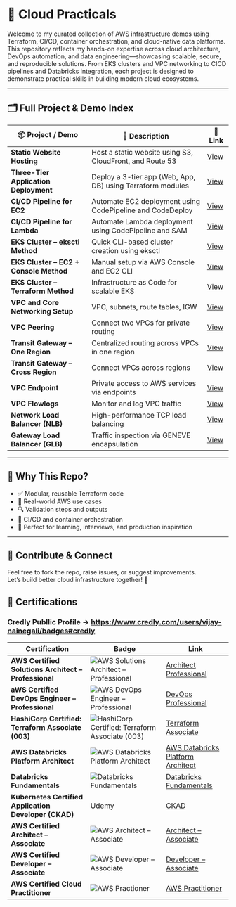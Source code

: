 # 🚀 Cloud Practicals

Welcome to my curated collection of AWS infrastructure demos using Terraform, CI/CD, container orchestration, and cloud-native data platforms. 
This repository reflects my hands-on expertise across cloud architecture, DevOps automation, and data engineering—showcasing scalable, secure, and reproducible solutions. 
From EKS clusters and VPC networking to CICD pipelines and Databricks integration, each project is designed to demonstrate practical skills in building modern cloud ecosystems.

---

## 🗂️ Full Project & Demo Index

| 📦 **Project / Demo** | 📘 **Description** | 🔗 **Link** |
|------------------------|--------------------|-------------|
| **Static Website Hosting** | Host a static website using S3, CloudFront, and Route 53 | [View](./01.Static%20Website) |
| **Three-Tier Application Deployment** | Deploy a 3-tier app (Web, App, DB) using Terraform modules | [View](./02.Three%20tier%20application%20with%20Terraform) |
| **CI/CD Pipeline for EC2** | Automate EC2 deployment using CodePipeline and CodeDeploy | [View](./03.AWS%20CICD%20for%20EC2%20Deployment) |
| **CI/CD Pipeline for Lambda** | Automate Lambda deployment using CodePipeline and SAM | [View](./04.AWS%20CICD%20for%20Lambda%20Deployment) |
| **EKS Cluster – eksctl Method** | Quick CLI-based cluster creation using eksctl | [View](./05.AWS%20EKS%20Cluster%20Launch%20Options/1.K8cluster_AWSEKS_eksctl_simple) |
| **EKS Cluster – EC2 + Console Method** | Manual setup via AWS Console and EC2 CLI | [View](./05.AWS%20EKS%20Cluster%20Launch%20Options/2.K8cluster_AWSEC2_console) |
| **EKS Cluster – Terraform Method** | Infrastructure as Code for scalable EKS | [View](./05.AWS%20EKS%20Cluster%20Launch%20Options/3.K8cluster_AWSEKS_terraform) |
| **VPC and Core Networking Setup** | VPC, subnets, route tables, IGW | [View](./06.AWS%20Networking%20Components/1.VPC%20and%20Core%20Components) |
| **VPC Peering** | Connect two VPCs for private routing | [View](./06.AWS%20Networking%20Components/2.VPC%20Peering) |
| **Transit Gateway – One Region** | Centralized routing across VPCs in one region | [View](./06.AWS%20Networking%20Components/3.Transit%20Gateway%20-%20Multi%20VPC%20-%20One%20Region) |
| **Transit Gateway – Cross Region** | Connect VPCs across regions | [View](./06.AWS%20Networking%20Components/4.Transit%20Gateway%20-%20Cross%20Region) |
| **VPC Endpoint** | Private access to AWS services via endpoints | [View](./06.AWS%20Networking%20Components/5.VPC%20Enpoint) |
| **VPC Flowlogs** | Monitor and log VPC traffic | [View](./06.AWS%20Networking%20Components/6.VPC%20Flowlogs) |
| **Network Load Balancer (NLB)** | High-performance TCP load balancing | [View](./06.AWS%20Networking%20Components/7.Network%20Load%20Balancer) |
| **Gateway Load Balancer (GLB)** | Traffic inspection via GENEVE encapsulation | [View](./06.AWS%20Networking%20Components/8.Gateway%20Load%20Balancer) |

---

## 🧠 Why This Repo?

- ✅ Modular, reusable Terraform code  
- 📜 Real-world AWS use cases  
- 🔍 Validation steps and outputs  
- 🧰 CI/CD and container orchestration  
- 🎯 Perfect for learning, interviews, and production inspiration

---

## 💬 Contribute & Connect

Feel free to fork the repo, raise issues, or suggest improvements.  
Let’s build better cloud infrastructure together! 🚀

## 🏅 Certifications 


### Credly Publlic Profile -> https://www.credly.com/users/vijay-nainegali/badges#credly



| Certification | Badge | Link |
|---------------|-------|------|
|**AWS Certified Solutions Architect – Professional**|![AWS Solutions Architect – Professional](https://images.credly.com/size/170x170/images/2d84e428-9078-49b6-a804-13c15383d0de/image.png) |[Architect Professional](https://www.credly.com/badges/5bb819bc-ae9f-4546-b472-064949b49a4c/public_url)
|**aWS Certified DevOps Engineer – Professional**|![AWS DevOps Engineer – Professional](https://images.credly.com/size/170x170/images/bd31ef42-d460-493e-8503-39592aaf0458/image.png)|[DevOps Professional](https://www.credly.com/badges/07282de3-19b9-496e-acc7-25a31a01665e/public_url)
|**HashiCorp Certified: Terraform Associate (003)**|![HashiCorp Certified: Terraform Associate (003)](https://images.credly.com/size/170x170/images/0dc62494-dc94-469a-83af-e35309f27356/blob)|[Terraform Associate](https://www.credly.com/badges/e5da1168-fc4c-472d-bab7-d8c46d125e79/public_url)
|**AWS Databricks Platform Architect**|![AWS Databricks Platform Architect](https://api.accredible.com/v1/frontend/credential_website_embed_image/badge/162433800)|[AWS Databricks Platform Architect](https://credentials.databricks.com/ea979343-030d-4481-b670-9a296700d9bc?record_view=true)
|**Databricks Fundamentals**|![Databricks Fundamentals](https://api.accredible.com/v1/frontend/credential_website_embed_image/badge/151340643)|[Databricks Fundamentals](https://credentials.databricks.com/91b4dfc1-a579-4901-9aa5-cb00173894e3#acc.kChnGR78)
|**Kubernetes Certified Application Developer (CKAD)**| Udemy |[CKAD](https://www.udemy.com/certificate/UC-919f5657-7d7f-46d1-9282-fd414efb70ca/)
|**AWS Certified Architect – Associate**|![AWS Architect – Associate](https://images.credly.com/size/170x170/images/0e284c3f-5164-4b21-8660-0d84737941bc/image.png)|[Architect – Associate](https://www.credly.com/badges/28bfdb72-4758-4606-a3a2-7e714ec878da/public_url)
|**AWS Certified Developer – Associate**|![AWS Developer – Associate](https://images.credly.com/size/170x170/images/b9feab85-1a43-4f6c-99a5-631b88d5461b/image.png)|[Developer – Associate](https://www.credly.com/badges/bad31d88-dfb7-4af5-b35b-6b686e7366ea/public_url)
|**AWS Certified Cloud Practitioner**|![AWS Practioner](https://images.credly.com/size/170x170/images/00634f82-b07f-4bbd-a6bb-53de397fc3a6/image.png)|[AWS Practitioner](https://www.credly.com/badges/2ca794d0-67ae-4ba4-bbce-eb0ba8f64eb5/public_url)




            






